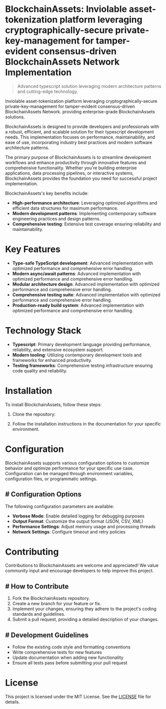 <!-- fallback_BlockchainAssets_20250803190221_79206 -->

# BlockchainAssets: Inviolable asset-tokenization platform leveraging cryptographically-secure private-key-management for tamper-evident consensus-driven BlockchainAssets Network Implementation
> Advanced typescript solution leveraging modern architecture patterns and cutting-edge technology.

Inviolable asset-tokenization platform leveraging cryptographically-secure private-key-management for tamper-evident consensus-driven BlockchainAssets Network. providing enterprise-grade BlockchainAssets solutions.

BlockchainAssets is designed to provide developers and professionals with a robust, efficient, and scalable solution for their typescript development needs. This implementation focuses on performance, maintainability, and ease of use, incorporating industry best practices and modern software architecture patterns.

The primary purpose of BlockchainAssets is to streamline development workflows and enhance productivity through innovative features and comprehensive functionality. Whether you're building enterprise applications, data processing pipelines, or interactive systems, BlockchainAssets provides the foundation you need for successful project implementation.

BlockchainAssets's key benefits include:

* **High-performance architecture**: Leveraging optimized algorithms and efficient data structures for maximum performance.
* **Modern development patterns**: Implementing contemporary software engineering practices and design patterns.
* **Comprehensive testing**: Extensive test coverage ensuring reliability and maintainability.

# Key Features

* **Type-safe TypeScript development**: Advanced implementation with optimized performance and comprehensive error handling.
* **Modern async/await patterns**: Advanced implementation with optimized performance and comprehensive error handling.
* **Modular architecture design**: Advanced implementation with optimized performance and comprehensive error handling.
* **Comprehensive testing suite**: Advanced implementation with optimized performance and comprehensive error handling.
* **Production-ready build system**: Advanced implementation with optimized performance and comprehensive error handling.

# Technology Stack

* **Typescript**: Primary development language providing performance, reliability, and extensive ecosystem support.
* **Modern tooling**: Utilizing contemporary development tools and frameworks for enhanced productivity.
* **Testing frameworks**: Comprehensive testing infrastructure ensuring code quality and reliability.

# Installation

To install BlockchainAssets, follow these steps:

1. Clone the repository:


2. Follow the installation instructions in the documentation for your specific environment.

# Configuration

BlockchainAssets supports various configuration options to customize behavior and optimize performance for your specific use case. Configuration can be managed through environment variables, configuration files, or programmatic settings.

## # Configuration Options

The following configuration parameters are available:

* **Verbose Mode**: Enable detailed logging for debugging purposes
* **Output Format**: Customize the output format (JSON, CSV, XML)
* **Performance Settings**: Adjust memory usage and processing threads
* **Network Settings**: Configure timeout and retry policies

# Contributing

Contributions to BlockchainAssets are welcome and appreciated! We value community input and encourage developers to help improve this project.

## # How to Contribute

1. Fork the BlockchainAssets repository.
2. Create a new branch for your feature or fix.
3. Implement your changes, ensuring they adhere to the project's coding standards and guidelines.
4. Submit a pull request, providing a detailed description of your changes.

## # Development Guidelines

* Follow the existing code style and formatting conventions
* Write comprehensive tests for new features
* Update documentation when adding new functionality
* Ensure all tests pass before submitting your pull request

# License

This project is licensed under the MIT License. See the [LICENSE](https://github.com/xgek/BlockchainAssets/blob/main/LICENSE) file for details.
